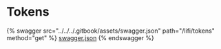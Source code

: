 # Tokens

{% swagger src="../../../.gitbook/assets/swagger.json" path="/lifi/tokens" method="get" %}
[swagger.json](../../../.gitbook/assets/swagger.json)
{% endswagger %}
